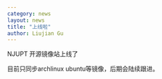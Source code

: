 ```yaml
---
category: news
layout: news
title: "上线啦"
author: Liujian Gu
---
```


NJUPT 开源镜像站上线了

目前只同步archlinux ubuntu等镜像，后期会陆续跟进。
